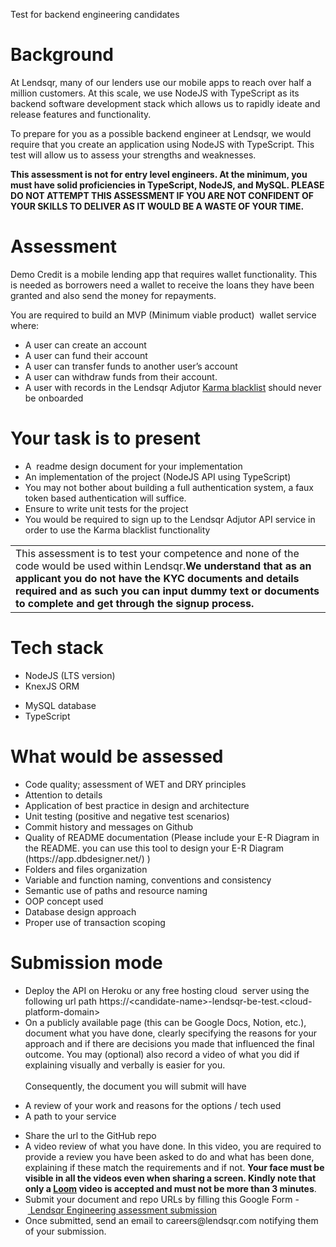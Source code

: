 Test for backend engineering candidates


# Background

At Lendsqr, many of our lenders use our mobile apps to reach over half a million customers. At this scale, we use NodeJS with TypeScript as its backend software development stack which allows us to rapidly ideate and release features and functionality.

To prepare for you as a possible backend engineer at Lendsqr, we would require that you create an application using NodeJS with TypeScript. This test will allow us to assess your strengths and weaknesses.

**This assessment is not for entry level engineers. At the minimum, you must have solid proficiencies in TypeScript, NodeJS, and MySQL. PLEASE DO NOT ATTEMPT THIS ASSESSMENT IF YOU ARE NOT CONFIDENT OF YOUR SKILLS TO DELIVER AS IT WOULD BE A WASTE OF YOUR TIME.**


# Assessment

Demo Credit is a mobile lending app that requires wallet functionality. This is needed as borrowers need a wallet to receive the loans they have been granted and also send the money for repayments.

You are required to build an MVP (Minimum viable product)  wallet service where:

- A user can create an account
- A user can fund their account
- A user can transfer funds to another user’s account
- A user can withdraw funds from their account.
- A user with records in the Lendsqr Adjutor [Karma blacklist](https://www.google.com/url?q=https://api.adjutor.io\&sa=D\&source=editors\&ust=1751151409333102\&usg=AOvVaw34uoEugcjfxcYpumWVIWBq) should never be onboarded


# Your task is to present  

- A  readme design document for your implementation
- An implementation of the project (NodeJS API using TypeScript)
- You may not bother about building a full authentication system, a faux token based authentication will suffice.
- Ensure to write unit tests for the project
- You would be required to sign up to the Lendsqr Adjutor API service in order to use the Karma blacklist functionality

|                                                                                                                                                                                                                                                                                              |
| -------------------------------------------------------------------------------------------------------------------------------------------------------------------------------------------------------------------------------------------------------------------------------------------- |
| This assessment is to test your competence and none of the code would be used within Lendsqr.**We understand that as an applicant you do not have the KYC documents and details required and as such you can input dummy text or documents to complete and get through the signup process.** |


# Tech stack

- NodeJS (LTS version)
- KnexJS ORM

* MySQL database
* TypeScript


# What would be assessed

- Code quality; assessment of WET and DRY principles
- Attention to details
- Application of best practice in design and architecture
- Unit testing (positive and negative test scenarios)
- Commit history and messages on Github
- Quality of README documentation (Please include your E-R Diagram in the README. you can use this tool to design your E-R Diagram (https\://app.dbdesigner.net/) )
- Folders and files organization
- Variable and function naming, conventions and consistency
- Semantic use of paths and resource naming
- OOP concept used
- Database design approach
- Proper use of transaction scoping


# Submission mode

- Deploy the API on Heroku or any free hosting cloud  server using the following url path https\://\<candidate-name>-lendsqr-be-test.\<cloud-platform-domain>
- On a publicly available page (this can be Google Docs, Notion, etc.), document what you have done, clearly specifying the reasons for your approach and if there are decisions you made that influenced the final outcome. You may (optional) also record a video of what you did if explaining visually and verbally is easier for you.\
  \
  Consequently, the document you will submit will have

* A review of your work and reasons for the options / tech used
* A path to your service

- Share the url to the GitHub repo
- A video review of what you have done. In this video, you are required to provide a review you have been asked to do and what has been done, explaining if these match the requirements and if not. **Your face must be visible in all the videos even when sharing a screen. Kindly note that only a [**Loom**](https://www.google.com/url?q=https://loom.com\&sa=D\&source=editors\&ust=1751151409336439\&usg=AOvVaw26iI3Sa_d6L91VyL5DkIjn) video is accepted and must not be more than 3 minutes**.
- Submit your document and repo URLs by filling this Google Form - [ Lendsqr Engineering assessment submission](https://www.google.com/url?q=https://docs.google.com/forms/d/e/1FAIpQLSfkkH3dUHO0kdMafkHSDRCE76LFRiELFUQkLNqFguyxOCJdng/viewform?usp%3Dpp_url\&sa=D\&source=editors\&ust=1751151409336725\&usg=AOvVaw0S6dUUMCzhgx2Pddr-QvAS)
- Once submitted, send an email to careers\@lendsqr.com notifying them of your submission.
